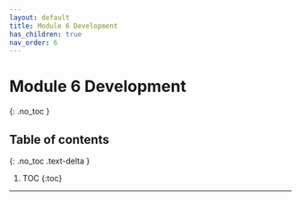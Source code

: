 ```yaml
---
layout: default
title: Module 6 Development
has_children: true
nav_order: 6
---
```


# Module 6 Development
{: .no_toc }

## Table of contents
{: .no_toc .text-delta }

1. TOC
{:toc}

---
